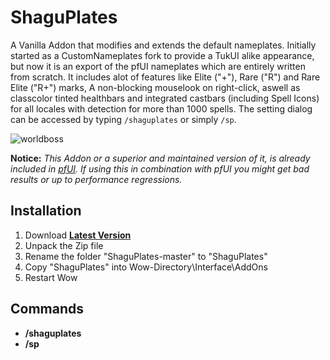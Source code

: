# ShaguPlates

A Vanilla Addon that modifies and extends the default nameplates. Initially started as a CustomNameplates fork to provide a TukUI alike appearance, but now it is an export of the pfUI nameplates which are entirely written from scratch. It includes alot of features like Elite ("+"), Rare ("R") and Rare Elite ("R+") marks, A non-blocking mouselook on right-click, aswell as classcolor tinted healthbars and integrated castbars (including Spell Icons) for all locales with detection for more than 1000 spells. The setting dialog can be accessed by typing `/shaguplates` or simply `/sp`.

![worldboss](https://raw.githubusercontent.com/shagu/ShaguAddons/master/_img/ShaguPlates/worldboss.jpg)

**Notice:**
*This Addon or a superior and maintained version of it, is already included in [pfUI](https://github.com/shagu.pfUI). If using this in combination with pfUI you might get bad results or up to performance regressions.*

## Installation
1. Download **[Latest Version](https://github.com/shagu/ShaguPlates/archive/master.zip)**
2. Unpack the Zip file
3. Rename the folder "ShaguPlates-master" to "ShaguPlates"
4. Copy "ShaguPlates" into Wow-Directory\Interface\AddOns
5. Restart Wow

## Commands

* **/shaguplates**
* **/sp**